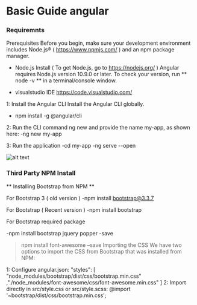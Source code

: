 # Basic Guide angular 

### Requiremnts

Prerequisites
Before you begin, make sure your development environment includes Node.js® ( https://www.npmjs.com/ ) and an npm package manager.

- Node.js Install ( To get Node.js, go to https://nodejs.org/ )
 Angular requires Node.js version 10.9.0 or later. To check your version, run ** node -v ** in a terminal/console window.
 
 - visualstudio IDE https://code.visualstudio.com/
 
1: Install the Angular CLI
 Install the Angular CLI globally.
 - npm install -g @angular/cli
 
2: Run the CLI command ng new and provide the name my-app, as shown here:
 -ng new my-app
 
3: Run the application
 -cd my-app
 -ng serve --open

![alt text](https://www.eclipse.org/community/eclipse_newsletter/2017/january/images/cli.png)

### Third Party NPM Install

**  Installing Bootstrap from NPM ** 

For Bootstrap 3 ( old version )
 -npm install bootstrap@3.3.7
 
 For Bootstrap  ( Recent version )
 -npm install bootstrap
 
 For Bootstrap required package
 
 -npm install bootstrap jquery popper -save 
 
> npm install font-awesome –save 
>  Importing the CSS
We have two options to import the CSS from Bootstrap that was installed from NPM:

1: Configure angular.json:
    "styles": [
              "node_modules/bootstrap/dist/css/bootstrap.min.css"
               ,"./node_modules/font-awesome/css/font-awesome.min.css"
               ]
2: Import directly in src/style.css or src/style.scss:
@import '~bootstrap/dist/css/bootstrap.min.css';

   
